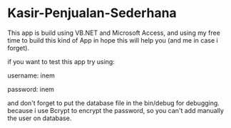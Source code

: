 # Kasir-Penjualan-Sederhana
This app is build using VB.NET and Microsoft Access, and using my free time to build this kind of App in hope this will help you (and me in case i forget).

if you want to test this app try using:

username: inem

password: inem

and don't forget to put the database file in the bin/debug for debugging.
because i use Bcrypt to encrypt the password, so you can't add manually the user on database.
